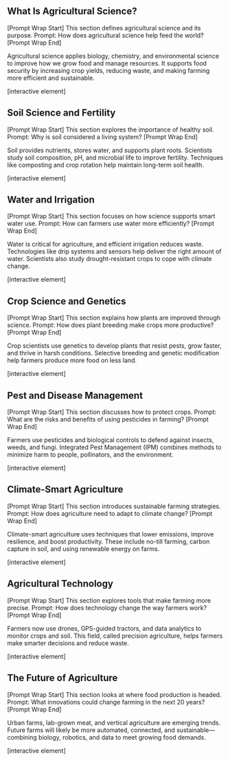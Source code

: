 ## What Is Agricultural Science?

\[Prompt Wrap Start]
This section defines agricultural science and its purpose. Prompt: How does agricultural science help feed the world?
\[Prompt Wrap End]

Agricultural science applies biology, chemistry, and environmental science to improve how we grow food and manage resources. It supports food security by increasing crop yields, reducing waste, and making farming more efficient and sustainable.

\[interactive element]

## Soil Science and Fertility

\[Prompt Wrap Start]
This section explores the importance of healthy soil. Prompt: Why is soil considered a living system?
\[Prompt Wrap End]

Soil provides nutrients, stores water, and supports plant roots. Scientists study soil composition, pH, and microbial life to improve fertility. Techniques like composting and crop rotation help maintain long-term soil health.

\[interactive element]

## Water and Irrigation

\[Prompt Wrap Start]
This section focuses on how science supports smart water use. Prompt: How can farmers use water more efficiently?
\[Prompt Wrap End]

Water is critical for agriculture, and efficient irrigation reduces waste. Technologies like drip systems and sensors help deliver the right amount of water. Scientists also study drought-resistant crops to cope with climate change.

\[interactive element]

## Crop Science and Genetics

\[Prompt Wrap Start]
This section explains how plants are improved through science. Prompt: How does plant breeding make crops more productive?
\[Prompt Wrap End]

Crop scientists use genetics to develop plants that resist pests, grow faster, and thrive in harsh conditions. Selective breeding and genetic modification help farmers produce more food on less land.

\[interactive element]

## Pest and Disease Management

\[Prompt Wrap Start]
This section discusses how to protect crops. Prompt: What are the risks and benefits of using pesticides in farming?
\[Prompt Wrap End]

Farmers use pesticides and biological controls to defend against insects, weeds, and fungi. Integrated Pest Management (IPM) combines methods to minimize harm to people, pollinators, and the environment.

\[interactive element]

## Climate-Smart Agriculture

\[Prompt Wrap Start]
This section introduces sustainable farming strategies. Prompt: How does agriculture need to adapt to climate change?
\[Prompt Wrap End]

Climate-smart agriculture uses techniques that lower emissions, improve resilience, and boost productivity. These include no-till farming, carbon capture in soil, and using renewable energy on farms.

\[interactive element]

## Agricultural Technology

\[Prompt Wrap Start]
This section explores tools that make farming more precise. Prompt: How does technology change the way farmers work?
\[Prompt Wrap End]

Farmers now use drones, GPS-guided tractors, and data analytics to monitor crops and soil. This field, called precision agriculture, helps farmers make smarter decisions and reduce waste.

\[interactive element]

## The Future of Agriculture

\[Prompt Wrap Start]
This section looks at where food production is headed. Prompt: What innovations could change farming in the next 20 years?
\[Prompt Wrap End]

Urban farms, lab-grown meat, and vertical agriculture are emerging trends. Future farms will likely be more automated, connected, and sustainable—combining biology, robotics, and data to meet growing food demands.

\[interactive element]
